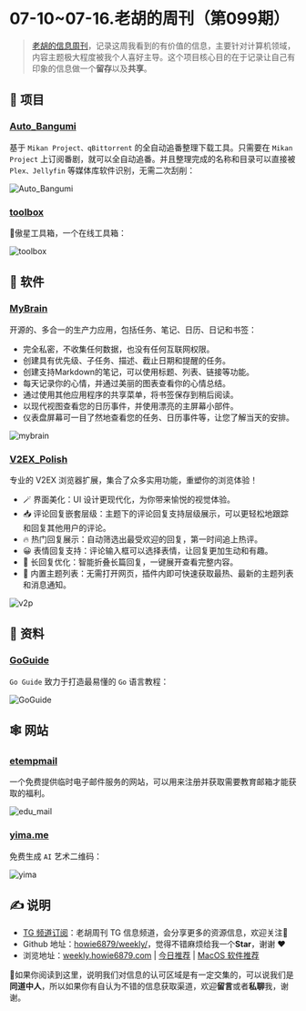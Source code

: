 # 07-10~07-16.老胡的周刊（第099期）

> [老胡的信息周刊](https://weekly.howie6879.com/)，记录这周我看到的有价值的信息，主要针对计算机领域，内容主题极大程度被我个人喜好主导。这个项目核心目的在于记录让自己有印象的信息做一个**留存**以及**共享**。

## 🎯 项目

### [Auto_Bangumi](https://github.com/EstrellaXD/Auto_Bangumi)

基于 `Mikan Project、qBittorrent` 的全自动追番整理下载工具。只需要在 `Mikan Project` 上订阅番剧，就可以全自动追番。并且整理完成的名称和目录可以直接被 `Plex、Jellyfin` 等媒体库软件识别，无需二次刮削：

![Auto_Bangumi](https://images-1252557999.file.myqcloud.com/uPic/Auto_Bangumi.png)

### [toolbox](https://github.com/aoaostar/toolbox)

🚀傲星工具箱，一个在线工具箱：

![toolbox](https://images-1252557999.file.myqcloud.com/uPic/toolbox.png)

## 🤖 软件

### [MyBrain](https://github.com/mhss1/MyBrain)

开源的、多合一的生产力应用，包括任务、笔记、日历、日记和书签：

- 完全私密，不收集任何数据，也没有任何互联网权限。
- 创建具有优先级、子任务、描述、截止日期和提醒的任务。
- 创建支持Markdown的笔记，可以使用标题、列表、链接等功能。
- 每天记录你的心情，并通过美丽的图表查看你的心情总结。
- 通过使用其他应用程序的共享菜单，将书签保存到稍后阅读。
- 以现代视图查看您的日历事件，并使用漂亮的主屏幕小部件。
- 仪表盘屏幕可一目了然地查看您的任务、日历事件等，让您了解当天的安排。

![mybrain](https://images-1252557999.file.myqcloud.com/uPic/mybrain.png)


### [V2EX_Polish](https://github.com/coolpace/V2EX_Polish)

专业的 V2EX 浏览器扩展，集合了众多实用功能，重塑你的浏览体验！

- 🪄 界面美化：UI 设计更现代化，为你带来愉悦的视觉体验。
- 📥 评论回复嵌套层级：主题下的评论回复支持层级展示，可以更轻松地跟踪和回复其他用户的评论。
- 🔥 热门回复展示：自动筛选出最受欢迎的回复，第一时间追上热评。
- 😀 表情回复支持：评论输入框可以选择表情，让回复更加生动和有趣。
- 📃 长回复优化：智能折叠长篇回复，一键展开查看完整内容。
- 📰 内置主题列表：无需打开网页，插件内即可快速获取最热、最新的主题列表和消息通知。

![v2p](https://images-1252557999.file.myqcloud.com/uPic/v2p.png)

## 👀 资料

### [GoGuide](https://github.com/coderit666/GoGuide)

`Go Guide` 致力于打造最易懂的 `Go` 语言教程：

![GoGuide](https://images-1252557999.file.myqcloud.com/uPic/GoGuide.png)

## 🕸 网站

### [etempmail](https://etempmail.com/zh)

一个免费提供临时电子邮件服务的网站，可以用来注册并获取需要教育邮箱才能获取的福利。

![edu_mail](https://images-1252557999.file.myqcloud.com/uPic/edu_mail.png)

### [yima.me](https://yima.me/)

免费生成 `AI` 艺术二维码：

![yima](https://images-1252557999.file.myqcloud.com/uPic/yima.png)

## ✍️ 说明

- [TG 频道订阅](https://t.me/howie_weekly)：老胡周刊 TG 信息频道，会分享更多的资源信息，欢迎关注👏
- Github 地址：[howie6879/weekly/](https://github.com/howie6879/weekly/)，觉得不错麻烦给我一个**Star**，谢谢 ❤️
- 浏览地址：[weekly.howie6879.com](https://weekly.howie6879.com) | [今日推荐](https://weekly.howie6879.com/recommend/index.html) | [MacOS 软件推荐](https://weekly.howie6879.com/soft/mac.html)

🙌如果你阅读到这里，说明我们对信息的认可区域是有一定交集的，可以说我们是**同道中人**，所以如果你有自认为不错的信息获取渠道，欢迎**留言**或者**私聊**我，谢谢。
